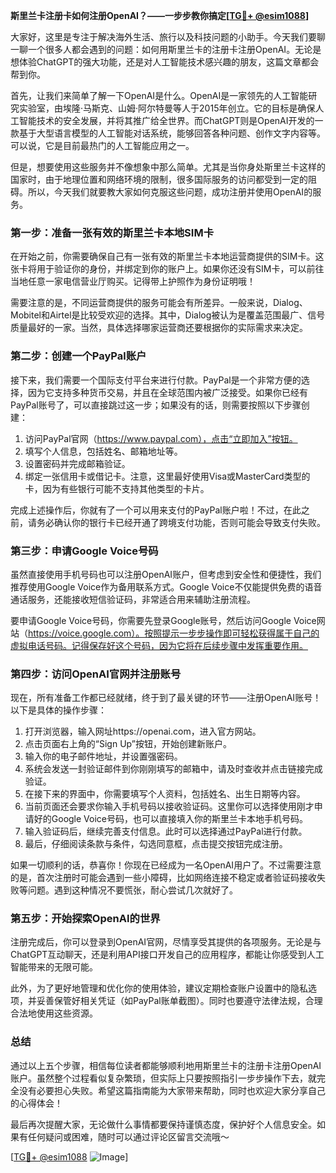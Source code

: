 **斯里兰卡注册卡如何注册OpenAI？——一步步教你搞定[[TG💪+ @esim1088](https://t.me/s/esim1088)]**

大家好，这里是专注于解决海外生活、旅行以及科技问题的小助手。今天我们要聊一聊一个很多人都会遇到的问题：如何用斯里兰卡的注册卡注册OpenAI。无论是想体验ChatGPT的强大功能，还是对人工智能技术感兴趣的朋友，这篇文章都会帮到你。

首先，让我们来简单了解一下OpenAI是什么。OpenAI是一家领先的人工智能研究实验室，由埃隆·马斯克、山姆·阿尔特曼等人于2015年创立。它的目标是确保人工智能技术的安全发展，并将其推广给全世界。而ChatGPT则是OpenAI开发的一款基于大型语言模型的人工智能对话系统，能够回答各种问题、创作文字内容等。可以说，它是目前最热门的人工智能应用之一。

但是，想要使用这些服务并不像想象中那么简单。尤其是当你身处斯里兰卡这样的国家时，由于地理位置和网络环境的限制，很多国际服务的访问都受到一定的阻碍。所以，今天我们就要教大家如何克服这些问题，成功注册并使用OpenAI的服务。

### 第一步：准备一张有效的斯里兰卡本地SIM卡

在开始之前，你需要确保自己有一张有效的斯里兰卡本地运营商提供的SIM卡。这张卡将用于验证你的身份，并绑定到你的账户上。如果你还没有SIM卡，可以前往当地任意一家电信营业厅购买。记得带上护照作为身份证明哦！

需要注意的是，不同运营商提供的服务可能会有所差异。一般来说，Dialog、Mobitel和Airtel是比较受欢迎的选择。其中，Dialog被认为是覆盖范围最广、信号质量最好的一家。当然，具体选择哪家运营商还要根据你的实际需求来决定。

### 第二步：创建一个PayPal账户

接下来，我们需要一个国际支付平台来进行付款。PayPal是一个非常方便的选择，因为它支持多种货币交易，并且在全球范围内被广泛接受。如果你已经有PayPal账号了，可以直接跳过这一步；如果没有的话，则需要按照以下步骤创建：

1. 访问PayPal官网（https://www.paypal.com），点击“立即加入”按钮。
2. 填写个人信息，包括姓名、邮箱地址等。
3. 设置密码并完成邮箱验证。
4. 绑定一张信用卡或借记卡。注意，这里最好使用Visa或MasterCard类型的卡，因为有些银行可能不支持其他类型的卡片。

完成上述操作后，你就有了一个可以用来支付的PayPal账户啦！不过，在此之前，请务必确认你的银行卡已经开通了跨境支付功能，否则可能会导致支付失败。

### 第三步：申请Google Voice号码

虽然直接使用手机号码也可以注册OpenAI账户，但考虑到安全性和便捷性，我们推荐使用Google Voice作为备用联系方式。Google Voice不仅能提供免费的语音通话服务，还能接收短信验证码，非常适合用来辅助注册流程。

要申请Google Voice号码，你需要先登录Google账号，然后访问Google Voice网站（https://voice.google.com）。按照提示一步步操作即可轻松获得属于自己的虚拟电话号码。记得保存好这个号码，因为它将在后续步骤中发挥重要作用。

### 第四步：访问OpenAI官网并注册账号

现在，所有准备工作都已经就绪，终于到了最关键的环节——注册OpenAI账号！以下是具体的操作步骤：

1. 打开浏览器，输入网址https://openai.com，进入官方网站。
2. 点击页面右上角的“Sign Up”按钮，开始创建新账户。
3. 输入你的电子邮件地址，并设置强密码。
4. 系统会发送一封验证邮件到你刚刚填写的邮箱中，请及时查收并点击链接完成验证。
5. 在接下来的界面中，你需要填写个人资料，包括姓名、出生日期等内容。
6. 当前页面还会要求你输入手机号码以接收验证码。这里你可以选择使用刚才申请好的Google Voice号码，也可以直接填入你的斯里兰卡本地手机号码。
7. 输入验证码后，继续完善支付信息。此时可以选择通过PayPal进行付款。
8. 最后，仔细阅读条款与条件，勾选同意框，点击提交按钮完成注册。

如果一切顺利的话，恭喜你！你现在已经成为一名OpenAI用户了。不过需要注意的是，首次注册时可能会遇到一些小障碍，比如网络连接不稳定或者验证码接收失败等问题。遇到这种情况不要慌张，耐心尝试几次就好了。

### 第五步：开始探索OpenAI的世界

注册完成后，你可以登录到OpenAI官网，尽情享受其提供的各项服务。无论是与ChatGPT互动聊天，还是利用API接口开发自己的应用程序，都能让你感受到人工智能带来的无限可能。

此外，为了更好地管理和优化你的使用体验，建议定期检查账户设置中的隐私选项，并妥善保管好相关凭证（如PayPal账单截图）。同时也要遵守法律法规，合理合法地使用这些资源。

### 总结

通过以上五个步骤，相信每位读者都能够顺利地用斯里兰卡的注册卡注册OpenAI账户。虽然整个过程看似复杂繁琐，但实际上只要按照指引一步步操作下去，就完全没有必要担心失败。希望这篇指南能为大家带来帮助，同时也欢迎大家分享自己的心得体会！

最后再次提醒大家，无论做什么事情都要保持谨慎态度，保护好个人信息安全。如果有任何疑问或困难，随时可以通过评论区留言交流哦～

[[TG💪+ @esim1088](https://t.me/s/esim1088) ![Image](https://i.postimg.cc/4NQfJmqS/Snipaste-2025-05-13-00-14-12.png)]